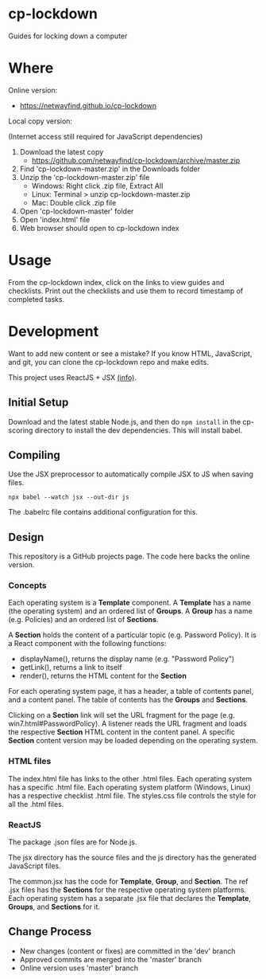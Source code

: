 cp-lockdown
===========

Guides for locking down a computer

# Where

Online version:
* https://netwayfind.github.io/cp-lockdown

Local copy version:

(Internet access still required for JavaScript dependencies)
1. Download the latest copy
   * https://github.com/netwayfind/cp-lockdown/archive/master.zip
1. Find 'cp-lockdown-master.zip' in the Downloads folder
1. Unzip the 'cp-lockdown-master.zip' file
   * Windows: Right click .zip file, Extract All
   * Linux: Terminal > unzip cp-lockdown-master.zip
   * Mac: Double click .zip file
1. Open 'cp-lockdown-master' folder
1. Open 'index.html' file
1. Web browser should open to cp-lockdown index
  
# Usage
From the cp-lockdown index, click on the links to view guides and
checklists. Print out the checklists and use them to record timestamp of
completed tasks.

# Development
Want to add new content or see a mistake? If you know HTML, JavaScript, and
git, you can clone the cp-lockdown repo and make edits.

This project uses ReactJS + JSX
[(info)](https://reactjs.org/docs/add-react-to-a-website.html#optional-try-react-with-jsx).

## Initial Setup
Download and the latest stable Node.js, and then do `npm install` in the
cp-scoring directory to install the dev dependencies. This will install babel.

## Compiling
Use the JSX preprocessor to automatically compile JSX to JS when saving files.

`npx babel --watch jsx --out-dir js`

The .babelrc file contains additional configuration for this.

## Design
This repository is a GitHub projects page. The code here backs the online
version.

### Concepts
Each operating system is a **Template** component. A **Template** has a name
(the operating system) and an ordered list of **Groups**. A **Group** has a
name (e.g. Policies) and an ordered list of **Sections**.

A **Section** holds the content of a particular topic (e.g. Password Policy).
It is a React component with the following functions:
- displayName(), returns the display name (e.g. "Password Policy")
- getLink(), returns a link to itself
- render(), returns the HTML content for the **Section**

For each operating system page, it has a header, a table of contents panel,
and a content panel. The table of contents has the **Groups** and **Sections**.

Clicking on a **Section** link will set the URL fragment for the page (e.g.
win7.html#PasswordPolicy). A listener reads the URL fragment and loads the
respective **Section** HTML content in the content panel. A specific
**Section** content version may be loaded depending on the operating system.

### HTML files
The index.html file has links to the other .html files. Each operating system
has a specific .html file. Each operating system platform (Windows, Linux) has
a respective checklist .html file. The styles.css file controls the style for
all the .html files.

### ReactJS
The package .json files are for Node.js.

The jsx directory has the source files and the js directory has the generated
JavaScript files.

The common.jsx has the code for **Template**, **Group**, and **Section**. The
ref .jsx files has the **Sections** for the respective operating system
platforms. Each operating system has a separate .jsx file that declares the
**Template**, **Groups**, and **Sections** for it.

## Change Process
* New changes (content or fixes) are committed in the 'dev' branch
* Approved commits are merged into the 'master' branch
* Online version uses 'master' branch
